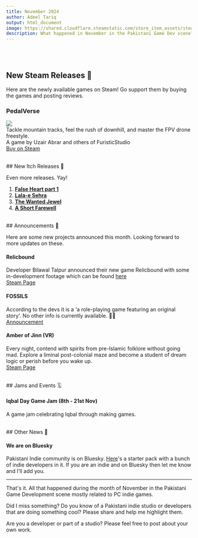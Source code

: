 ```yaml
---
title: November 2024
author: Adeel Tariq
output: html_document
image: https://shared.cloudflare.steamstatic.com/store_item_assets/steam/apps/3164680/header.jpg
description: What happened in November in the Pakistani Game Dev scene? Let's find out.
---
```


<br>
<br>

## New Steam Releases 🥳

Here are the newly available games on Steam! Go support them by buying the games and posting reviews.


### **PedalVerse**
[![](https://shared.cloudflare.steamstatic.com/store_item_assets/steam/apps/3164680/header.jpg)](https://store.steampowered.com/app/3164680/pedalverse/)<br>
Tackle mountain tracks, feel the rush of downhill, and master the FPV drone freestyle.<br>
A game by Uzair Abrar and others of FuristicStudio<br>
[Buy on Steam](https://store.steampowered.com/app/3164680/pedalverse)

<br>
## New Itch Releases 🎉

Even more releases. Yay!

1. [**False Heart part 1**](https://sigmasuccour.itch.io/false-heart-part-1)
2. [**Lala-e Sehra**](https://adeeltariq.itch.io/lala-e-sehra)
3. [**The Wanted Jewel**](https://bouncy-rocket-studios.itch.io/the-wanted-jewel)
4. [**A Short Farewell**](https://adeeltariq.itch.io/a-short-farewell)

<br>
## Announcements 📢 

Here are some new projects announced this month. Looking forward to more updates on these.


#### **Relicbound**
Developer Bilawal Talpur announced their new game Relicbound with some in-development footage which can be found [here](https://www.youtube.com/watch?v=4PE8EkGVba4)<br>
[Steam Page](https://store.steampowered.com/app/3334990/Relicbound/)


#### **FOSSILS**
According to the devs it is a 'a role-playing game featuring an original story'. No other info is currently available. 🤷‍♂<br>
[Announcement](https://www.linkedin.com/posts/ultrolon-studio_fossils-trailer-1-coming-soon-prepare-activity-7263946425678372865-q2l5/?utm_source=share&utm_medium=member_desktop)

#### **Amber of Jinn** (VR)
Every night, contend with spirits from pre-Islamic folklore without going mad. Explore a liminal post-colonial maze and become a student of dream logic or perish before you wake up.<br>
[Steam Page](https://store.steampowered.com/app/3046880/Amber_of_Jinn/)

<br>
## Jams and Events 🗓️

#### **Iqbal Day Game Jam (8th - 21st Nov)**
A game jam celebrating Iqbal through making games.

<br>
## Other News 📰

#### We are on Bluesky
Pakistani Indie community is on Bluesky. [Here](https://go.bsky.app/2BTL8xk)'s a starter pack with a bunch of indie developers in it. If you are an indie and on Bluesky then let me know and I'll add you.

---

That's it. All that happened during the month of November in the Pakistani Game Development scene mostly related to PC indie games.

Did I miss something? Do you know of a Pakistani indie studio or developers that are doing something cool? Please share and help me highlight them.

Are you a developer or part of a studio? Please feel free to post about your own work.


